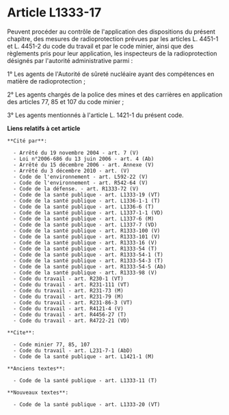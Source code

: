 # Article L1333-17

Peuvent procéder au contrôle de l'application des dispositions du présent chapitre, des mesures de radioprotection prévues
par les articles L. 4451-1 et L. 4451-2 du code du travail et par le code minier, ainsi que des règlements pris pour leur
application, les inspecteurs de la radioprotection désignés par l'autorité administrative parmi :

1° Les agents de l'Autorité de sûreté nucléaire ayant des compétences en matière de radioprotection ;

2° Les agents chargés de la police des mines et des carrières en application des articles 77, 85 et 107 du code minier ;

3° Les agents mentionnés à l'article L. 1421-1 du présent code.

**Liens relatifs à cet article**

	**Cité par**:

	  - Arrêté du 19 novembre 2004 - art. 7 (V)
	  - Loi n°2006-686 du 13 juin 2006 - art. 4 (Ab)
	  - Arrêté du 15 décembre 2006 - art. Annexe (V)
	  - Arrêté du 3 décembre 2010 - art. (V)
	  - Code de l'environnement - art. L592-22 (V)
	  - Code de l'environnement - art. R542-64 (V)
	  - Code de la défense. - art. R1333-72 (V)
	  - Code de la santé publique - art. L1333-19 (VT)
	  - Code de la santé publique - art. L1336-1-1 (T)
	  - Code de la santé publique - art. L1336-6 (T)
	  - Code de la santé publique - art. L1337-1-1 (VD)
	  - Code de la santé publique - art. L1337-6 (M)
	  - Code de la santé publique - art. L1337-7 (VD)
	  - Code de la santé publique - art. R1333-100 (V)
	  - Code de la santé publique - art. R1333-101 (V)
	  - Code de la santé publique - art. R1333-16 (V)
	  - Code de la santé publique - art. R1333-54 (T)
	  - Code de la santé publique - art. R1333-54-1 (T)
	  - Code de la santé publique - art. R1333-54-3 (T)
	  - Code de la santé publique - art. R1333-54-5 (Ab)
	  - Code de la santé publique - art. R1333-98 (V)
	  - Code du travail - art. R230-1 (VT)
	  - Code du travail - art. R231-111 (VT)
	  - Code du travail - art. R231-73 (M)
	  - Code du travail - art. R231-79 (M)
	  - Code du travail - art. R231-86-3 (VT)
	  - Code du travail - art. R4121-4 (V)
	  - Code du travail - art. R4456-27 (T)
	  - Code du travail - art. R4722-21 (VD)

	**Cite**:

	  - Code minier 77, 85, 107
	  - Code du travail - art. L231-7-1 (AbD)
	  - Code de la santé publique - art. L1421-1 (M)

	**Anciens textes**:

	  - Code de la santé publique - art. L1333-11 (T)

	**Nouveaux textes**:

	  - Code de la santé publique - art. L1333-20 (VT)
